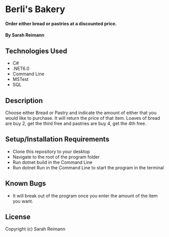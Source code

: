 # Berli's Bakery

#### Order either bread or pastries at a discounted price.

#### By Sarah Reimann

## Technologies Used

* C#
* .NET6.0
* Command Line
* MSTest
* SQL

## Description
Choose either Bread or Pastry and indicate the amount of either that you would like to purchase. It will return the price of that item. Loaves of bread are buy 2, get the third free and pastries are buy 4, get the 4th free.

## Setup/Installation Requirements

* Clone this repository to your desktop
* Navigate to the root of the program folder
* Run dotnet build in the Command Line
* Run dotnet Run in the Command Line to start the program in the terminal

## Known Bugs

* It will break out of the program once you enter the amount of the item you want. 


## License
Copyright (c) Sarah Reimann